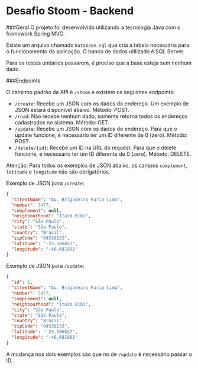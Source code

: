# Desafio Stoom - Backend

###Geral
O projeto foi desenvolvido utilizando a tecnologia Java com o framework Spring MVC.

Existe um arquivo chamado `Database.sql` que cria a tabela necessária para o funcionamento da aplicação. 
O banco de dados utilizado é SQL Server.

Para os testes unitários passarem, é preciso que a base esteja sem nenhum dado.

###Endpoints

O caminho padrão da API é `/stoom` e existem os seguintes endpoints:
* `/create`:  Recebe um JSON com os dados do endereço. Um exemplo de JSON estará disponivel abaixo. Método: POST.
* `/read`: Não recebe nenhum dado, somente retorna todos os endereços cadastrados no sistema. Método: GET.
* `/update`: Recebe um JSON com os dados do endereço. Para que o update funcione, é necessário ter um ID diferente de 0 (zero). Método: POST.
* `/delete/{id}`: Recebe um ID na URL do request. Para que o delete funcione, é necessário ter um ID diferente de 0 (zero). Método: DELETE.

Atenção: Para todos os exemplos de JSON abaixo, os campos `complement`, `latitude` e `longitude` não são obrigatórios.

Exemplo de JSON para `/create`:
```json
{
  "streetName": "Av. Brigadeiro Faria Lima",
  "number": 3477,
  "complement": null,
  "neighbourhood": "Itaim Bibi",
  "city": "São Paulo",
  "state": "São Paulo",
  "country": "Brasil",
  "zipCode": "04538133",
  "latitude": "-23.586457",
  "longitude": "-46.681891"
}
```

Exemplo de JSON para `/update`:

```json
{
  "id": 1,
  "streetName": "Av. Brigadeiro Faria Lima",
  "number": 3477,
  "complement": null,
  "neighbourhood": "Itaim Bibi",
  "city": "São Paulo",
  "state": "São Paulo",
  "country": "Brasil",
  "zipCode": "04538133",
  "latitude": "-23.586457",
  "longitude": "-46.681891"
}
```
A mudança nos dois exemplos são que no de `/update` é necessário passar o ID.